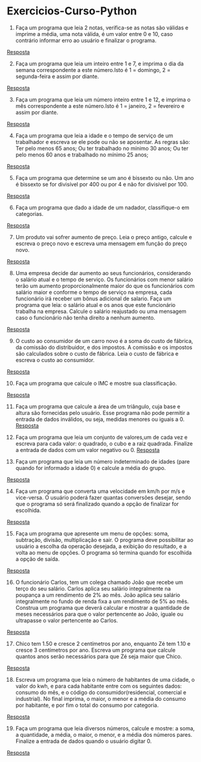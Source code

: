 # Exercicios-Curso-Python

1. Faça um programa que leia 2 notas, verifica-se as notas são válidas e imprime a média, uma nota válida, é um valor entre 0 e 10, caso contrário informar erro ao usuário e finalizar o programa.

[Resposta](exercicio_01.py)

2. Faça um programa que leia um inteiro entre 1 e 7, e imprima o dia da semana correspondente a este número.Isto é 1 = domingo, 2 = segunda-feira e assim por diante.

[Resposta](exercicio_02.py)

3. Faça um programa que leia um número inteiro entre 1 e 12, e imprima o mês correspondente a este número.Isto é 1 = janeiro, 2 = fevereiro e assim por diante.

[Resposta](exercicio_03.py)

4. Faça um programa que leia a idade e o tempo de serviço de um trabalhador e escreva se ele pode ou não se aposentar. As regras são:
Ter pelo menos 65 anos;
Ou ter trabalhado no mínimo 30 anos;
Ou ter pelo menos 60 anos e trabalhado no mínimo 25 anos;

[Resposta](exercicio_04.py)
 
 5. Faça um programa que determine se um ano é bissexto ou não. Um ano é bissexto se for divisível por 400 ou por 4 e não for divisível por 100.
 
 [Resposta](exercicio_05.py)
 
 6. Faça um programa que dado a idade de um nadador, classifique-o em categorias.
 
 [Resposta](exercicio_06.py)
 
 7. Um produto vai sofrer aumento de preço. Leia o preço antigo, calcule e escreva o preço novo e escreva uma mensagem em função do preço novo.

[Resposta](exercicio_07.py)

8. Uma empresa decide dar aumento ao seus funcionários, considerando o salário atual e o tempo de serviço. Os funcionários com menor salário terão um aumento proporcionalmente maior do que os funcionários com salário maior e conforme o tempo de serviço na empresa, cada funcionário irá receber um bônus adicional de salario. Faça um programa que leia: o salário atual e os anos que este funcionário trabalha na empresa. Calcule o salário reajustado ou uma mensagem caso o funcionário não tenha direito a nenhum aumento.

[Resposta](exercicio_08.py)

9. O custo ao consumidor de um carro novo é a soma do custo de fábrica, da comissão do distribuidor, e dos impostos. A comissão e os impostos são calculados sobre o custo de fábrica. Leia o custo de fábrica e escreva o custo ao consumidor.

[Resposta](exercicio_09.py)

10. Faça um programa que calcule o IMC e mostre sua classificação.

[Resposta](exercicio_10.py)

11. Faça um programa que calcule a área de um triângulo, cuja base e altura são fornecidas pelo usuário. Esse programa não pode permitir a entrada de dados inválidos, ou seja, medidas menores ou iguais a 0.
[Resposta](exercicio_11.py)

12. Faça um programa que leia um conjunto de valores,um de cada vez e escreva para cada valor: o quadrado, o cubo e a raiz quadrada. Finalize a entrada de dados com um valor negativo ou 0.
[Resposta](exercicio_12.py)

13. Faça um programa que leia um número indeterminado de idades (pare quando for informado a idade 0) e calcule a média do grupo.

[Resposta](exercicio_13.py)

14. Faça um programa que converta uma velocidade em km/h por m/s e vice-versa. O usuário poderá fazer quantas conversões desejar, sendo que o programa só será finalizado quando a opção de finalizar for escolhida.

[Resposta](exercicio_14.py)

15. Faça um programa que apresente um menu de opções: soma, subtração, divisão, multiplicação e sair. O programa deve possibilitar ao usuário a escolha da operação desejada, a exibição do resultado, e a volta ao menu de opções. O programa só termina quando for escolhida a opção de saída.

[Resposta](exercicio_15.py)

16. O funcionário Carlos, tem um colega chamado João que recebe um terço do seu salário. Carlos aplica seu salário integralmente na poupança a um rendimento de 2% ao mês. João aplica seu salário integralmente no fundo de renda fixa a um rendimento de 5% ao mês. Construa um programa que deverá calcular e mostrar a quantidade de meses necessários para que o valor pertencente ao João, iguale ou ultrapasse o valor pertencente ao Carlos.

[Resposta](exercicio_16.py)

17. Chico tem 1.50 e cresce 2 centímetros por ano, enquanto Zé tem 1.10 e cresce 3 centímetros por ano. Escreva um programa que calcule quantos anos serão necessários para que Zé seja maior que Chico.

[Resposta](exercicio_17.py)

18. Escreva um programa que leia o número de habitantes de uma cidade, o valor do kwh, e para cada habitante entre com os seguintes dados: consumo do mês, e o código do consumidor(residencial, comercial e industrial). No final imprima, o maior, o menor e a média do consumo por habitante, e por fim o total do consumo por categoria.

[Resposta](exercicio_18.py)

19. Faça um programa que leia diversos números, calcule e mostre: a soma, a quantidade, a média, o maior, o menor, e a média dos números pares. Finalize a entrada de dados quando o usuário digitar 0.

[Resposta](exercicio_19.py)
